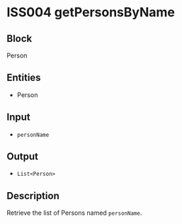 # ISS004 getPersonsByName

## Block

Person

## Entities

- Person

## Input

- `personName`

## Output

- `List<Person>`

## Description

Retrieve the list of Persons named `personName`.
